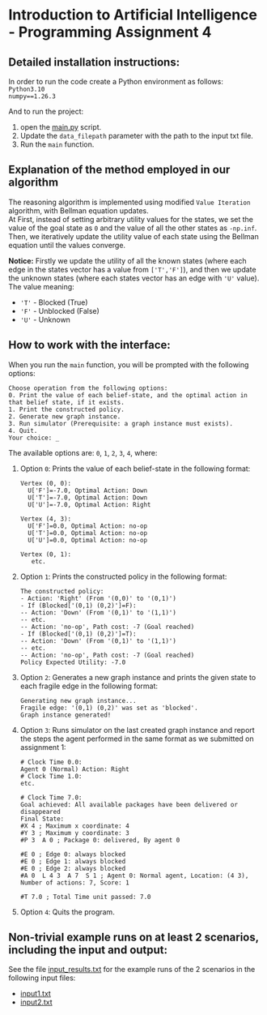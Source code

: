 # Introduction to Artificial Intelligence - Programming Assignment 4

## Detailed installation instructions:

In order to run the code create a Python environment as follows: \
`Python3.10` \
`numpy==1.26.3`

And to run the project:
1. open the [main.py](src/main.py) script.
2. Update the `data_filepath` parameter with the path to the input txt file.
3. Run the `main` function.

## Explanation of the method employed in our algorithm

The reasoning algorithm is implemented using modified `Value Iteration` algorithm, with Bellman equation updates.\
At First, instead of setting arbitrary utility values for the states, 
we set the value of the goal state as `0` and the value of all the other states as `-np.inf`.\
Then, we iteratively update the utility value of each state using the Bellman equation until the values converge.

**Notice:** Firstly we update the utility of all the known states 
(where each edge in the states vector has a value from `['T','F']`), 
and then we update the unknown states
(where each states vector has an edge with `'U'` value).\
The value meaning:
- `'T'` - Blocked (True)
- `'F'` - Unblocked (False)
- `'U'` - Unknown

## How to work with the interface:
When you run the `main` function, you will be prompted with the following options:
```
Choose operation from the following options:
0. Print the value of each belief-state, and the optimal action in that belief state, if it exists.
1. Print the constructed policy.
2. Generate new graph instance.
3. Run simulator (Prerequisite: a graph instance must exists).
4. Quit.
Your choice: _
```

The available options are: `0`, `1`, `2`, `3`, `4`, where:
1. Option `0`: Prints the value of each belief-state in the following format:
   ```
   Vertex (0, 0):
     U['F']=-7.0, Optimal Action: Down
     U['T']=-7.0, Optimal Action: Down
     U['U']=-7.0, Optimal Action: Right
   
   Vertex (4, 3):
     U['F']=0.0, Optimal Action: no-op
     U['T']=0.0, Optimal Action: no-op
     U['U']=0.0, Optimal Action: no-op
   
   Vertex (0, 1):
      etc.
   ```
2. Option `1`: Prints the constructed policy in the following format:
   ```
   The constructed policy:
   - Action: 'Right' (From '(0,0)' to '(0,1)')
   - If (Blocked['(0,1) (0,2)']=F):
   -- Action: 'Down' (From '(0,1)' to '(1,1)')
   -- etc.
   -- Action: 'no-op', Path cost: -7 (Goal reached)
   - If (Blocked['(0,1) (0,2)']=T):
   -- Action: 'Down' (From '(0,1)' to '(1,1)')
   -- etc.
   -- Action: 'no-op', Path cost: -7 (Goal reached)
   Policy Expected Utility: -7.0
   ```
3. Option `2`: Generates a new graph instance and prints the given state to each fragile edge in the following format:
   ```
   Generating new graph instance...
   Fragile edge: '(0,1) (0,2)' was set as 'blocked'.
   Graph instance generated!
   ```
4. Option `3`: Runs simulator on the last created graph instance and report the steps the agent performed 
   in the same format as we submitted on assignment 1:
   ```
   # Clock Time 0.0:
   Agent 0 (Normal) Action: Right
   # Clock Time 1.0:
   etc.
    
   # Clock Time 7.0:
   Goal achieved: All available packages have been delivered or disappeared
   Final State:
   #X 4 ; Maximum x coordinate: 4
   #Y 3 ; Maximum y coordinate: 3
   #P 3  A 0 ; Package 0: delivered, By agent 0
   
   #E 0 ; Edge 0: always blocked
   #E 0 ; Edge 1: always blocked
   #E 0 ; Edge 2: always blocked
   #A 0  L 4 3  A 7  S 1 ; Agent 0: Normal agent, Location: (4 3), Number of actions: 7, Score: 1

   #T 7.0 ; Total Time unit passed: 7.0
   ```
5. Option `4`: Quits the program.

## Non-trivial example runs on at least 2 scenarios, including the input and output:

See the file [input_results.txt](input_results.txt) for the example runs of the 2 scenarios 
in the following input files:
- [input1.txt](input%2Finput1.txt)
- [input2.txt](input%2Finput2.txt)
